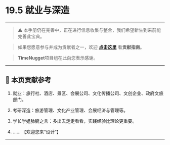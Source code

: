 # 19.5 就业与深造

---

> ⚠️ 本手册仍在完善中，正在进行信息收集与整合，我们希望新生到来前能完善此宝典。  

> 如果您愿意参与并成为贡献者之一，欢迎 **[点击这里](/CONTRIBUTING.md)** 看**贡献指南**。

> **TimeNugget**项目组在此向您表示感谢。

---

## 📌 本页贡献参考

1. 就业：旅行社、酒店、景区、会展公司、文化传播公司、文创企业、政府文旅部门。

2. 考研深造：旅游管理、文化产业管理、会展经济与管理等。

3. 学长学姐肺腑之言：多出去走走看看，实践经验比理论更重要。

4. ……  【欢迎您来“设计”】

---
